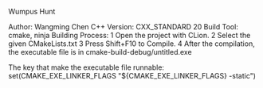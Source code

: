 Wumpus Hunt

Author: Wangming Chen
C++ Version: CXX_STANDARD 20
Build Tool: cmake, ninja
Building Process:
1 Open the project with CLion. 
2 Select the given CMakeLists.txt
3 Press Shift+F10 to Compile.
4 After the compilation, the executable file is in cmake-build-debug/untitled.exe

The key that make the executable file runnable:
set(CMAKE_EXE_LINKER_FLAGS "${CMAKE_EXE_LINKER_FLAGS} -static")